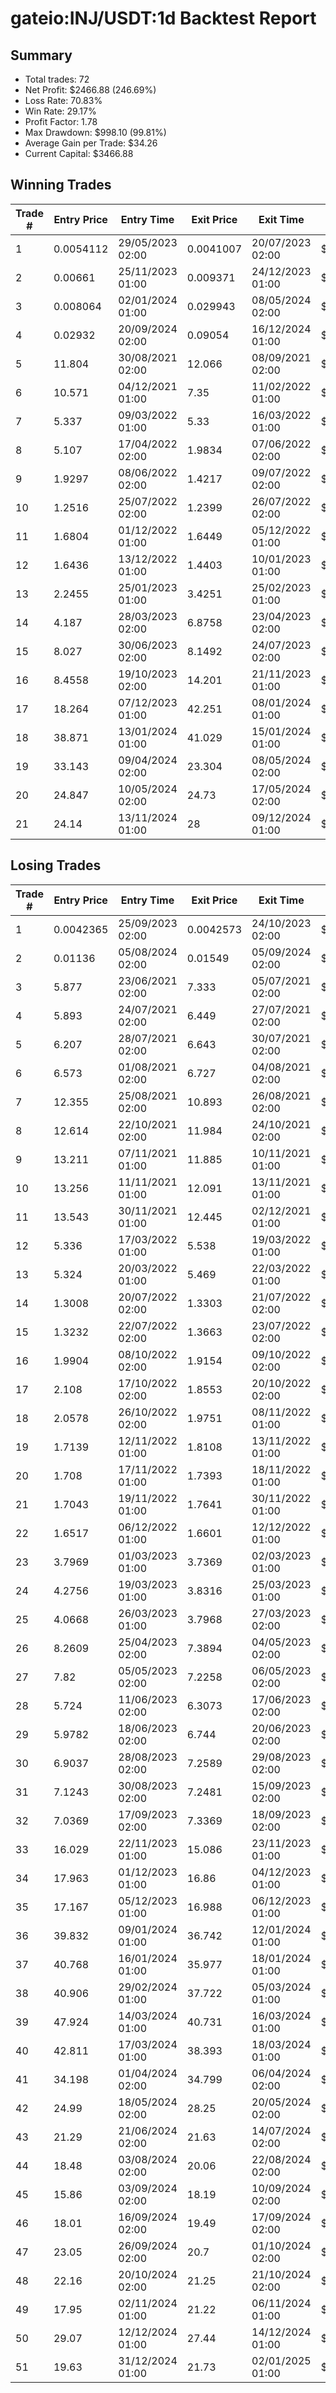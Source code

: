 # gateio:INJ/USDT:1d Backtest Report

## Summary

- Total trades: 72
- Net Profit: $2466.88 (246.69%)
- Loss Rate: 70.83%
- Win Rate: 29.17%
- Profit Factor: 1.78
- Max Drawdown: $998.10 (99.81%)
- Average Gain per Trade: $34.26
- Current Capital: $3466.88

## Winning Trades

| Trade # | Entry Price | Entry Time | Exit Price | Exit Time | Gain |
|---------|-------------|------------|------------|-----------|------|
| 1 | 0.0054112 | 29/05/2023 02:00 | 0.0041007 | 20/07/2023 02:00 | $60.55 |
| 2 | 0.00661 | 25/11/2023 01:00 | 0.009371 | 24/12/2023 01:00 | $110.61 |
| 3 | 0.008064 | 02/01/2024 01:00 | 0.029943 | 08/05/2024 02:00 | $793.50 |
| 4 | 0.02932 | 20/09/2024 02:00 | 0.09054 | 16/12/2024 01:00 | $931.72 |
| 5 | 11.804 | 30/08/2021 02:00 | 12.066 | 08/09/2021 02:00 | $13.09 |
| 6 | 10.571 | 04/12/2021 01:00 | 7.35 | 11/02/2022 01:00 | $166.65 |
| 7 | 5.337 | 09/03/2022 01:00 | 5.33 | 16/03/2022 01:00 | $0.77 |
| 8 | 5.107 | 17/04/2022 02:00 | 1.9834 | 07/06/2022 02:00 | $354.27 |
| 9 | 1.9297 | 08/06/2022 02:00 | 1.4217 | 09/07/2022 02:00 | $175.80 |
| 10 | 1.2516 | 25/07/2022 02:00 | 1.2399 | 26/07/2022 02:00 | $6.56 |
| 11 | 1.6804 | 01/12/2022 01:00 | 1.6449 | 05/12/2022 01:00 | $13.75 |
| 12 | 1.6436 | 13/12/2022 01:00 | 1.4403 | 10/01/2023 01:00 | $80.85 |
| 13 | 2.2455 | 25/01/2023 01:00 | 3.4251 | 25/02/2023 01:00 | $353.99 |
| 14 | 4.187 | 28/03/2023 02:00 | 6.8758 | 23/04/2023 02:00 | $467.09 |
| 15 | 8.027 | 30/06/2023 02:00 | 8.1492 | 24/07/2023 02:00 | $11.58 |
| 16 | 8.4558 | 19/10/2023 02:00 | 14.201 | 21/11/2023 01:00 | $504.38 |
| 17 | 18.264 | 07/12/2023 01:00 | 42.251 | 08/01/2024 01:00 | $1103.65 |
| 18 | 38.871 | 13/01/2024 01:00 | 41.029 | 15/01/2024 01:00 | $60.77 |
| 19 | 33.143 | 09/04/2024 02:00 | 23.304 | 08/05/2024 02:00 | $292.71 |
| 20 | 24.847 | 10/05/2024 02:00 | 24.73 | 17/05/2024 02:00 | $4.99 |
| 21 | 24.14 | 13/11/2024 01:00 | 28 | 09/12/2024 01:00 | $138.87 |


## Losing Trades

| Trade # | Entry Price | Entry Time | Exit Price | Exit Time | Loss |
|---------|-------------|------------|------------|-----------|------|
| 1 | 0.0042365 | 25/09/2023 02:00 | 0.0042573 | 24/10/2023 02:00 | $1.30 |
| 2 | 0.01136 | 05/08/2024 02:00 | 0.01549 | 05/09/2024 02:00 | $178.45 |
| 3 | 5.877 | 23/06/2021 02:00 | 7.333 | 05/07/2021 02:00 | $168.26 |
| 4 | 5.893 | 24/07/2021 02:00 | 6.449 | 27/07/2021 02:00 | $60.11 |
| 5 | 6.207 | 28/07/2021 02:00 | 6.643 | 30/07/2021 02:00 | $43.70 |
| 6 | 6.573 | 01/08/2021 02:00 | 6.727 | 04/08/2021 02:00 | $14.32 |
| 7 | 12.355 | 25/08/2021 02:00 | 10.893 | 26/08/2021 02:00 | $71.89 |
| 8 | 12.614 | 22/10/2021 02:00 | 11.984 | 24/10/2021 02:00 | $29.61 |
| 9 | 13.211 | 07/11/2021 01:00 | 11.885 | 10/11/2021 01:00 | $58.76 |
| 10 | 13.256 | 11/11/2021 01:00 | 12.091 | 13/11/2021 01:00 | $50.16 |
| 11 | 13.543 | 30/11/2021 01:00 | 12.445 | 02/12/2021 01:00 | $45.26 |
| 12 | 5.336 | 17/03/2022 01:00 | 5.538 | 19/03/2022 01:00 | $22.29 |
| 13 | 5.324 | 20/03/2022 01:00 | 5.469 | 22/03/2022 01:00 | $15.88 |
| 14 | 1.3008 | 20/07/2022 02:00 | 1.3303 | 21/07/2022 02:00 | $16.14 |
| 15 | 1.3232 | 22/07/2022 02:00 | 1.3663 | 23/07/2022 02:00 | $23.05 |
| 16 | 1.9904 | 08/10/2022 02:00 | 1.9154 | 09/10/2022 02:00 | $26.51 |
| 17 | 2.108 | 17/10/2022 02:00 | 1.8553 | 20/10/2022 02:00 | $83.55 |
| 18 | 2.0578 | 26/10/2022 02:00 | 1.9751 | 08/11/2022 01:00 | $27.17 |
| 19 | 1.7139 | 12/11/2022 01:00 | 1.8108 | 13/11/2022 01:00 | $37.84 |
| 20 | 1.708 | 17/11/2022 01:00 | 1.7393 | 18/11/2022 01:00 | $12.09 |
| 21 | 1.7043 | 19/11/2022 01:00 | 1.7641 | 30/11/2022 01:00 | $23.05 |
| 22 | 1.6517 | 06/12/2022 01:00 | 1.6601 | 12/12/2022 01:00 | $3.33 |
| 23 | 3.7969 | 01/03/2023 01:00 | 3.7369 | 02/03/2023 01:00 | $12.05 |
| 24 | 4.2756 | 19/03/2023 01:00 | 3.8316 | 25/03/2023 01:00 | $78.85 |
| 25 | 4.0668 | 26/03/2023 01:00 | 3.7968 | 27/03/2023 02:00 | $49.10 |
| 26 | 8.2609 | 25/04/2023 02:00 | 7.3894 | 04/05/2023 02:00 | $89.05 |
| 27 | 7.82 | 05/05/2023 02:00 | 7.2258 | 06/05/2023 02:00 | $62.45 |
| 28 | 5.724 | 11/06/2023 02:00 | 6.3073 | 17/06/2023 02:00 | $82.16 |
| 29 | 5.9782 | 18/06/2023 02:00 | 6.744 | 20/06/2023 02:00 | $100.65 |
| 30 | 6.9037 | 28/08/2023 02:00 | 7.2589 | 29/08/2023 02:00 | $39.28 |
| 31 | 7.1243 | 30/08/2023 02:00 | 7.2481 | 15/09/2023 02:00 | $13.10 |
| 32 | 7.0369 | 17/09/2023 02:00 | 7.3369 | 18/09/2023 02:00 | $31.99 |
| 33 | 16.029 | 22/11/2023 01:00 | 15.086 | 23/11/2023 01:00 | $51.09 |
| 34 | 17.963 | 01/12/2023 01:00 | 16.86 | 04/12/2023 01:00 | $52.54 |
| 35 | 17.167 | 05/12/2023 01:00 | 16.988 | 06/12/2023 01:00 | $8.79 |
| 36 | 39.832 | 09/01/2024 01:00 | 36.742 | 12/01/2024 01:00 | $86.59 |
| 37 | 40.768 | 16/01/2024 01:00 | 35.977 | 18/01/2024 01:00 | $130.42 |
| 38 | 40.906 | 29/02/2024 01:00 | 37.722 | 05/03/2024 01:00 | $83.84 |
| 39 | 47.924 | 14/03/2024 01:00 | 40.731 | 16/03/2024 01:00 | $158.53 |
| 40 | 42.811 | 17/03/2024 01:00 | 38.393 | 18/03/2024 01:00 | $104.91 |
| 41 | 34.198 | 01/04/2024 02:00 | 34.799 | 06/04/2024 02:00 | $17.40 |
| 42 | 24.99 | 18/05/2024 02:00 | 28.25 | 20/05/2024 02:00 | $138.34 |
| 43 | 21.29 | 21/06/2024 02:00 | 21.63 | 14/07/2024 02:00 | $16.38 |
| 44 | 18.48 | 03/08/2024 02:00 | 20.06 | 22/08/2024 02:00 | $87.36 |
| 45 | 15.86 | 03/09/2024 02:00 | 18.19 | 10/09/2024 02:00 | $146.90 |
| 46 | 18.01 | 16/09/2024 02:00 | 19.49 | 17/09/2024 02:00 | $79.15 |
| 47 | 23.05 | 26/09/2024 02:00 | 20.7 | 01/10/2024 02:00 | $96.18 |
| 48 | 22.16 | 20/10/2024 02:00 | 21.25 | 21/10/2024 02:00 | $37.75 |
| 49 | 17.95 | 02/11/2024 01:00 | 21.22 | 06/11/2024 01:00 | $165.76 |
| 50 | 29.07 | 12/12/2024 01:00 | 27.44 | 14/12/2024 01:00 | $50.64 |
| 51 | 19.63 | 31/12/2024 01:00 | 21.73 | 02/01/2025 01:00 | $95.27 |
